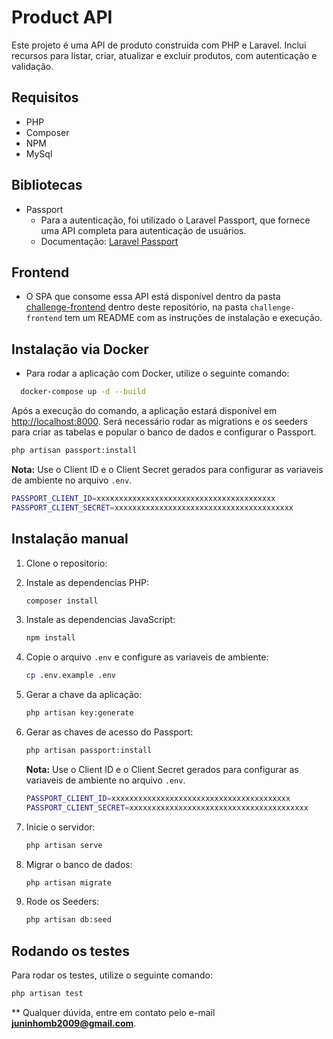 # Product API

Este projeto é uma API de produto construída com PHP e Laravel. Inclui recursos para listar, criar, atualizar e excluir produtos, com autenticação e validação.

## Requisitos

- PHP
- Composer
- NPM
- MySql

## Bibliotecas
- Passport
  - Para a autenticação, foi utilizado o Laravel Passport, que fornece uma API completa para autenticação de usuários.
  - Documentação: [Laravel Passport](https://laravel.com/docs/8.x/passport)

## Frontend
- O SPA que consome essa API está disponível dentro da pasta [challenge-frontend](./challenge-frontend) dentro deste repositório, na pasta `challenge-frontend` tem um README com as instruções de instalação e execução.

## Instalação via Docker
- Para rodar a aplicação com Docker, utilize o seguinte comando:
```sh
  docker-compose up -d --build
```

Após a execução do comando, a aplicação estará disponível em [http://localhost:8000](http://localhost:8000).
Será necessário rodar as migrations e os seeders para criar as tabelas e popular o banco de dados e configurar o Passport.
```sh
php artisan passport:install
```
**Nota:** Use o Client ID e o Client Secret gerados para configurar as variaveis de ambiente no arquivo `.env`.
```sh
PASSPORT_CLIENT_ID=xxxxxxxxxxxxxxxxxxxxxxxxxxxxxxxxxxxxxxxx
PASSPORT_CLIENT_SECRET=xxxxxxxxxxxxxxxxxxxxxxxxxxxxxxxxxxxxxxxx
```



## Instalação manual
 
1. Clone o repositorio:

2. Instale as dependencias PHP:
    ```sh
    composer install
    ```

3. Instale as dependencias JavaScript:
    ```sh
    npm install
    ```

4. Copie o arquivo `.env` e configure as variaveis de ambiente:
    ```sh
    cp .env.example .env
    ```

5. Gerar a chave da aplicação:
    ```sh
    php artisan key:generate
    ```

6. Gerar as chaves de acesso do Passport:
    ```sh
    php artisan passport:install
    ```
   **Nota:** Use o Client ID e o Client Secret gerados para configurar as variaveis de ambiente no arquivo `.env`.
    ```sh
    PASSPORT_CLIENT_ID=xxxxxxxxxxxxxxxxxxxxxxxxxxxxxxxxxxxxxxxx
    PASSPORT_CLIENT_SECRET=xxxxxxxxxxxxxxxxxxxxxxxxxxxxxxxxxxxxxxxx
    ```
   
7. Inicie o servidor:
    ```sh
    php artisan serve
    ```

8. Migrar o banco de dados:
    ```sh
    php artisan migrate
    ```
9. Rode os Seeders:
    ```sh
    php artisan db:seed
    ```

## Rodando os testes
Para rodar os testes, utilize o seguinte comando:
```sh
php artisan test
```

** Qualquer dúvida, entre em contato pelo e-mail **juninhomb2009@gmail.com**.
